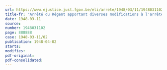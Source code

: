 ```yaml
---
url: https://www.ejustice.just.fgov.be/eli/arrete/1948/03/11/1948031102/justel
title-fr: "Arrêté du Régent apportant diverses modifications à l'arrêté royal du 29 octobre 1894 sur les explosifs"
date: 1948-03-11
source:
number: 1948031102
page: 888888
case: 1948-03-11/02
publication: 1948-04-02
starts:
modifies:
pdf-original:
pdf-consolidated:
---
```


